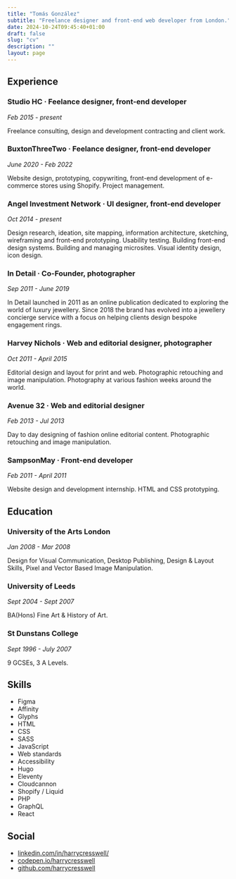 ```yaml
---
title: "Tomás González"
subtitle: "Freelance designer and front-end web developer from London."
date: 2024-10-24T09:45:40+01:00
draft: false
slug: "cv"
description: ""
layout: page
---
```


## Experience

### Studio HC · Feelance designer, front-end developer
_Feb 2015 - present_

Freelance consulting, design and development contracting and client work. 

### BuxtonThreeTwo · Feelance designer, front-end developer
_June 2020 - Feb 2022_

Website design, prototyping, copywriting, front-end development of e-commerce stores using Shopify. Project management.

### Angel Investment Network · UI designer, front-end developer
_Oct 2014 - present_

Design research, ideation, site mapping, information architecture, sketching, wireframing and front-end prototyping. Usability testing. Building front-end design systems. Building and managing microsites. Visual identity design, icon design.

### In Detail · Co-Founder, photographer
_Sep 2011 - June 2019_

In Detail launched in 2011 as an online publication dedicated to exploring the world of luxury jewellery. Since 2018 the brand has evolved into a jewellery concierge service with a focus on helping clients design bespoke engagement rings.

### Harvey Nichols · Web and editorial designer, photographer
_Oct 2011 - April 2015_

Editorial design and layout for print and web. Photographic retouching and image manipulation. Photography at various fashion weeks around the world.

### Avenue 32 · Web and editorial designer
_Feb 2013 - Jul 2013_

Day to day designing of fashion online editorial content. Photographic retouching and image manipulation.

### SampsonMay · Front-end developer
_Feb 2011 - April 2011_

Website design and development internship. HTML and CSS prototyping.


## Education

### University of the Arts London
_Jan 2008 - Mar 2008_

Design for Visual Communication, Desktop Publishing, Design & Layout
Skills, Pixel and Vector Based Image Manipulation.

### University of Leeds
_Sept 2004 - Sept 2007_

BA(Hons) Fine Art & History of Art.

### St Dunstans College
_Sept 1996 - July 2007_

9 GCSEs, 3 A Levels.

## Skills

- Figma
- Affinity
- Glyphs
- HTML
- CSS
- SASS
- JavaScript
- Web standards
- Accessibility
- Hugo
- Eleventy
- Cloudcannon
- Shopify / Liquid
- PHP
- GraphQL
- React

## Social

- [linkedin.com/in/harrycresswell/](https://www.linkedin.com/in/harrycresswell/)
- [codepen.io/harrycresswell](https://codepen.io/harrycresswell)
- [github.com/harrycresswell](https://github.com/harrycresswell)
